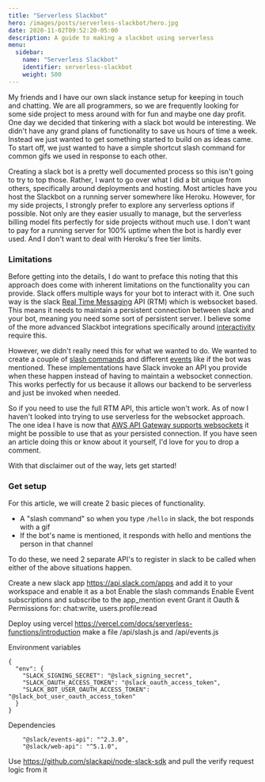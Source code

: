 ```yaml
---
title: "Serverless Slackbot"
hero: /images/posts/serverless-slackbot/hero.jpg
date: 2020-11-02T09:52:20-05:00
description: A guide to making a slackbot using serverless
menu:
  sidebar:
    name: "Serverless Slackbot"
    identifier: serverless-slackbot
    weight: 500
---
```


My friends and I have our own slack instance setup for keeping in touch and chatting. We are all programmers, so we are frequently looking for some side project to mess around with for fun and maybe one day profit. One day we decided that tinkering with a slack bot would be interesting. We didn't have any grand plans of functionality to save us hours of time a week. Instead we just wanted to get something started to build on as ideas came. To start off, we just wanted to have a simple shortcut slash command for common gifs we used in response to each other.

Creating a slack bot is a pretty well documented process so this isn't going to try to top those. Rather, I want to go over what I did a bit unique from others, specifically around deployments and hosting. Most articles have you host the Slackbot on a running server somewhere like Heroku. However, for my side projects, I strongly prefer to explore any serverless options if possible. Not only are they easier usually to manage, but the serverless billing model fits perfectly for side projects without much use. I don't want to pay for a running server for 100% uptime when the bot is hardly ever used. And I don't want to deal with Heroku's free tier limits.

### Limitations

Before getting into the details, I do want to preface this noting that this approach does come with inherent limitations on the functionality you can provide. Slack offers multiple ways for your bot to interact with it. One such way is the slack [Real Time Messaging](https://api.slack.com/rtm) API (RTM) which is websocket based. This means it needs to maintain a persistent connection between slack and your bot, meaning you need some sort of persistent server. I believe some of the more advanced Slackbot integrations specifically around [interactivity](https://api.slack.com/interactivity) require this.

However, we didn't really need this for what we wanted to do. We wanted to create a couple of [slash commands](https://api.slack.com/interactivity/slash-commands) and different [events](https://api.slack.com/events-api) like if the bot was mentioned. These implementations have Slack invoke an API you provide when these happen instead of having to maintain a websocket connection. This works perfectly for us because it allows our backend to be serverless and just be invoked when needed.

So if you need to use the full RTM API, this article won't work. As of now I haven't looked into trying to use serverless for the websocket approach. The one idea I have is now that [AWS API Gateway supports websockets](https://docs.aws.amazon.com/apigateway/latest/developerguide/apigateway-websocket-api.html) it might be possible to use that as your persisted connection. If you have seen an article doing this or know about it yourself, I'd love for you to drop a comment.

With that disclaimer out of the way, lets get started!

### Get setup

For this article, we will create 2 basic pieces of functionality.
* A "slash command" so when you type `/hello` in slack, the bot responds with a gif
* If the bot's name is mentioned, it responds with hello and mentions the person in that channel

To do these, we need 2 separate API's to register in slack to be called when either of the above situations happen.

Create a new slack app https://api.slack.com/apps and add it to your workspace and enable it as a bot
Enable the slash commands
Enable Event subscriptions and subscribe to the app_mention event
Grant it Oauth & Permissions for: chat:write, users.profile:read

Deploy using vercel https://vercel.com/docs/serverless-functions/introduction make a file /api/slash.js and /api/events.js


Environment variables
```
{
  "env": {
    "SLACK_SIGNING_SECRET": "@slack_signing_secret",
    "SLACK_OAUTH_ACCESS_TOKEN": "@slack_oauth_access_token",
    "SLACK_BOT_USER_OAUTH_ACCESS_TOKEN": "@slack_bot_user_oauth_access_token"
  }
}
```

Dependencies
```
    "@slack/events-api": "^2.3.0",
    "@slack/web-api": "^5.1.0",
```

Use https://github.com/slackapi/node-slack-sdk and pull the verify request logic from it
